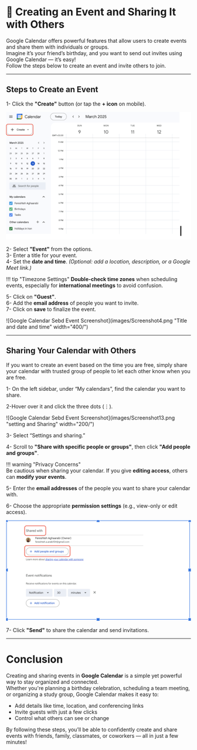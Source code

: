 # 📆 Creating an Event and Sharing It with Others

Google Calendar offers powerful features that allow users to create events and share them with individuals or groups.  
Imagine it’s your friend’s birthday, and you want to send out invites using Google Calendar — it’s easy!  
Follow the steps below to create an event and invite others to join.

---

## Steps to Create an Event

1- Click the **"Create"** button (or tap the **+ icon** on mobile).

![Google Calendar Create Event Screenshot](images/Screenshot1.png "Create An Event")


2- Select **"Event"** from the options.  
3- Enter a title for your event.  
4- Set the **date and time**. *(Optional: add a location, description, or a Google Meet link.)*  

!!! tip "Timezone Settings"
    **Double-check time zones** when scheduling events, especially for **international meetings** to avoid confusion.

5- Click on **"Guest"**.  
6- Add the **email address** of people you want to invite.  
7- Click on **save** to finalize the event.   

![Google Calendar Sebd Event Screenshot](images/Screenshot4.png "Title and date and time" width="400/")

---

## Sharing Your Calendar with Others

If you want to create an event based on the time you are free, simply share your calendar with trusted group of people to let each other know when you are free.

1- On the left sidebar, under “My calendars”, find the calendar you want to share.
  

2-Hover over it and click the three dots (⋮).

![Google Calendar Sebd Event Screenshot](images/Screenshot13.png "setting and Sharing" width="200/")

3- Select “Settings and sharing.”  

4- Scroll to **"Share with specific people or groups"**, then click **"Add people and groups"**.  

!!! warning "Privacy Concerns"  
    Be cautious when sharing your calendar. If you give **editing access**, others can **modify your events**. 


5- Enter the **email addresses** of the people you want to share your calendar with. 

6- Choose the appropriate **permission settings** (e.g., view-only or edit access).  

![Google Calendar CShare Event Screenshot](images/Screenshot3.png "Share an Event")

7- Click **"Send"** to share the calendar and send invitations.


---

# Conclusion  

Creating and sharing events in **Google Calendar** is a simple yet powerful way to stay organized and connected.  
Whether you're planning a birthday celebration, scheduling a team meeting, or organizing a study group, Google Calendar makes it easy to:

- Add details like time, location, and conferencing links  
- Invite guests with just a few clicks  
- Control what others can see or change

By following these steps, you’ll be able to confidently create and share events with friends, family, classmates, or coworkers — all in just a few minutes!
